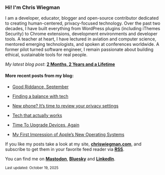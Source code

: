 ### Hi! I'm Chris Wiegman

I am a developer, educator, blogger and open-source contributor dedicated to creating human-centered, privacy-focused technology. Over the past two decades, I have built everything from WordPress plugins (including iThemes Security) to Chrome extensions, development environments and developer tools. A teacher at heart, I have lectured in aviation and computer science, mentored emerging technologists, and spoken at conferences worldwide. A former pilot turned software engineer, I remain passionate about building ethical, sustainable tools for real people.

_My latest blog post_: **[2 Months, 2 Years and a Lifetime](https://chriswiegman.com/2025/10/2-months-2-years-and-a-lifetime/)**

#### More recent posts from my blog:



- [Good Riddance, September](https://chriswiegman.com/2025/09/good-riddance-september/)

- [Finding a balance with tech](https://chriswiegman.com/2025/09/finding-a-balance-with-tech/)

- [New phone? It’s time to review your privacy settings](https://chriswiegman.com/2025/09/new-phone-its-time-to-review-your-privacy-settings/)

- [Tech that actually works](https://chriswiegman.com/2025/09/tech-that-actually-works/)

- [Time To Upgrade Devices, Again](https://chriswiegman.com/2025/09/time-to-upgrade-devices-again/)

- [My First Impression of Apple’s New Operating Systems](https://chriswiegman.com/2025/09/my-first-impression-of-apples-new-operating-systems/)

If you like my posts take a look at my site, **[chriswiegman.com](https://chriswiegman.com/)**, and subscribe to get them in your favorite feed reader via **[RSS](https://chriswiegman.com/feed)**.

You can find me on **[Mastodon](https://mastodon.chriswiegman.com/@chris)**, **[Bluesky](https://bsky.app/profile/chriswiegman.com)** and **[LinkedIn](https://www.linkedin.com/in/chriswiegman)**.

<sub>Last updated: October 19, 2025</sub>
